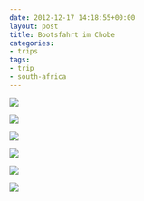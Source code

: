 ```yaml
---
date: 2012-12-17 14:18:55+00:00
layout: post
title: Bootsfahrt im Chobe
categories:
- trips
tags:
- trip
- south-africa
---
```


[![](http://clemi.ag3r.at/wp-content/uploads/2012/12/wpid-Photo-17.12.2012-1603.jpg)](http://clemi.ag3r.at/wp-content/uploads/2012/12/wpid-Photo-17.12.2012-1603.jpg)



<!-- more -->

[![](http://clemi.ag3r.at/wp-content/uploads/2012/12/wpid-Photo-17.12.2012-1419.jpg)](http://clemi.ag3r.at/wp-content/uploads/2012/12/wpid-Photo-17.12.2012-1419.jpg)





[![](http://clemi.ag3r.at/wp-content/uploads/2012/12/wpid-Photo-17.12.2012-1544.jpg)](http://clemi.ag3r.at/wp-content/uploads/2012/12/wpid-Photo-17.12.2012-1544.jpg)





[![](http://clemi.ag3r.at/wp-content/uploads/2012/12/wpid-Photo-17.12.2012-1625.jpg)](http://clemi.ag3r.at/wp-content/uploads/2012/12/wpid-Photo-17.12.2012-1625.jpg)





[![](http://clemi.ag3r.at/wp-content/uploads/2012/12/wpid-Photo-17.12.2012-1641.jpg)](http://clemi.ag3r.at/wp-content/uploads/2012/12/wpid-Photo-17.12.2012-1641.jpg)





[![](http://clemi.ag3r.at/wp-content/uploads/2012/12/wpid-Photo-17.12.2012-1647.jpg)](http://clemi.ag3r.at/wp-content/uploads/2012/12/wpid-Photo-17.12.2012-1647.jpg)




